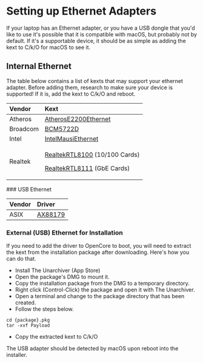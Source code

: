 # Setting up Ethernet Adapters

If your laptop has an Ethernet adapter, or you have a USB dongle that you'd like to use it's possible that it is compatible with macOS, but probably not by default. If it's a supportable device, it should be as simple as adding the kext to C/k/O for macOS to see it.

## Internal Ethernet

The table below contains a list of kexts that may support your ethernet adapter. Before adding them, research to make sure your device is supported! If it is, add the kext to C/k/O and reboot.

<table>
  <thead>
    <tr>
      <th style="text-align:left">Vendor</th>
      <th style="text-align:left">Kext</th>
    </tr>
  </thead>
  <tbody>
    <tr>
      <td style="text-align:left">Atheros</td>
      <td style="text-align:left"><a href="https://github.com/Mieze/AtherosE2200Ethernet">AtherosE2200Ethernet</a>
      </td>
    </tr>
    <tr>
      <td style="text-align:left">Broadcom</td>
      <td style="text-align:left"><a href="https://github.com/chris1111/BCM5722D">BCM5722D</a>
      </td>
    </tr>
    <tr>
      <td style="text-align:left">Intel</td>
      <td style="text-align:left"><a href="https://github.com/Mieze/IntelMausiEthernet">IntelMausiEthernet</a>
      </td>
    </tr>
    <tr>
      <td style="text-align:left">Realtek</td>
      <td style="text-align:left">
        <p><a href="https://github.com/Mieze/RealtekRTL8100">RealtekRTL8100</a> (10/100
          Cards)</p>
        <p><a href="https://github.com/Mieze/RTL8111_driver_for_OS_X">RealtekRTL8111</a> (GbE
          Cards)</p>
      </td>
    </tr>
  </tbody>
</table>### USB Ethernet

| Vendor | Driver |
| :--- | :--- |
| ASIX | [AX88179](https://www.asix.com.tw/download.php?sub=driverdetail&PItemID=131) |

### External \(USB\) Ethernet for Installation

If you need to add the driver to OpenCore to boot, you will need to extract the kext from the installation package after downloading. Here's how you can do that.

* Install The Unarchiver \(App Store\)
* Open the package's DMG to mount it.
* Copy the installation package from the DMG to a temporary directory.
* Right click \(Control-Click\) the package and open it with The Unarchiver.
* Open a terminal and change to the package directory that has been created.
* Follow the steps below.

```text
cd {package}.pkg
tar -xvf Payload
```

* Copy the extracted kext to C/k/O

The USB adapter should be detected by macOS upon reboot into the installer.

